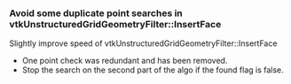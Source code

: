 ### Avoid some duplicate point searches in vtkUnstructuredGridGeometryFilter::InsertFace

Slightly improve speed of vtkUnstructuredGridGeometryFilter::InsertFace
* One point check was redundant and has been removed.
* Stop the search on the second part of the algo if the found flag is false.
